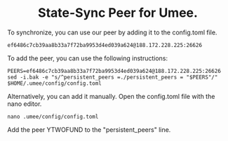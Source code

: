 <h1 align="center"> State-Sync Peer for Umee. </h1>
To synchronize, you can use our peer by adding it to the config.toml file.

```
ef6486c7cb39aa8b33a7f72ba9953d4ed039a624@188.172.228.225:26626
```
To add the peer, you can use the following instructions:
```
PEERS=ef6486c7cb39aa8b33a7f72ba9953d4ed039a624@188.172.228.225:26626
sed -i.bak -e "s/^persistent_peers =./persistent_peers = "$PEERS"/" $HOME/.umee/config/config.toml
```

Alternatively, you can add it manually.
Open the config.toml file with the nano editor.
```
nano .umee/config/config.toml
```
Add the peer YTWOFUND to the "persistent_peers" line.

